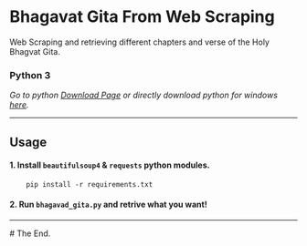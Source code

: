 # Bhagavat Gita From Web Scraping

Web Scraping and retrieving different chapters and verse of the Holy Bhagvat Gita.


### Python 3
*Go to python [Download Page](https://www.python.org/downloads/ "Go to python download page.") or directly download python for windows [here](https://www.python.org/ftp/python/3.8.4/python-3.8.4-amd64.exe "Click to directly download python 3.").*

---
## Usage
#### 1. Install `beautifulsoup4` & `requests` python modules.
        
        pip install -r requirements.txt

#### 2. Run `bhagavad_gita.py` and retrive what you want!

---
\# The End.
